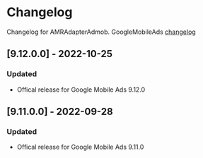 # Changelog

Changelog for AMRAdapterAdmob. 
GoogleMobileAds [changelog](https://developers.google.com/admob/ios/rel-notes)

## [9.12.0.0] - 2022-10-25
### Updated
- Offical release for Google Mobile Ads 9.12.0

## [9.11.0.0] - 2022-09-28
### Updated
- Offical release for Google Mobile Ads 9.11.0